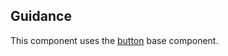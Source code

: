 ## Guidance
This component uses the [button](https://github.com/Microsoft/fast-dna/tree/master/packages/fast-components-react-base/src/button) base component.
